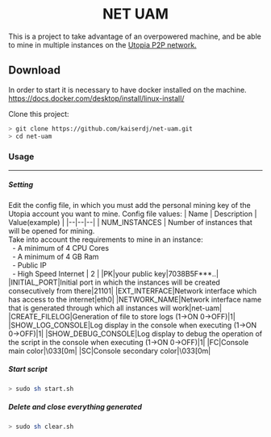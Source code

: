 <h1 align="center">NET UAM</h1> 

This is a project to take advantage of an overpowered machine, and be able to mine in multiple instances on the [Utopia P2P network.](https://u.is/es)

Download
-------
In order to start it is necessary to have docker installed on the machine.
https://docs.docker.com/desktop/install/linux-install/

Clone this project:

```bash
> git clone https://github.com/kaiserdj/net-uam.git
> cd net-uam
```
### Usage
-------
##### Setting
Edit the config file, in which you must add the personal mining key of the Utopia account you want to mine.
Config file values:
| Name | Description | Value(example) |
|--|--|--|
| NUM_INSTANCES | Number of instances that will be opened for mining.<br>Take into account the requirements to mine in an instance:<br>&nbsp;&nbsp;- A minimum of 4 CPU Cores<br>&nbsp;&nbsp;- A minimum of 4 GB Ram<br>&nbsp;&nbsp;- Public IP<br>&nbsp;&nbsp;- High Speed Internet | 2 |
|PK|your public key|7038B5F***..|
|INITIAL_PORT|Initial port in which the instances will be created consecutively from there|21101|
|EXT_INTERFACE|Network interface which has access to the internet|eth0|
|NETWORK_NAME|Network interface name that is generated through which all instances will work|net-uam|
|CREATE_FILELOG|Generation of file to store logs (1->ON 0->OFF)|1|
|SHOW_LOG_CONSOLE|Log display in the console when executing (1->ON 0->OFF)|1|
|SHOW_DEBUG_CONSOLE|Log display to debug the operation of the script in the console when executing (1->ON 0->OFF)|1|
|FC|Console main color|\033[0m|
|SC|Console secondary color|\033[0m|

##### Start script

```bash
> sudo sh start.sh
```

##### Delete and close everything generated

```bash
> sudo sh clear.sh
```